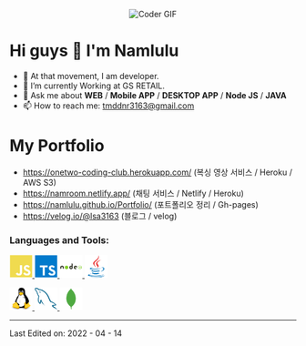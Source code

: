 <p align="center">

  <img src="https://media.giphy.com/media/SWoSkN6DxTszqIKEqv/giphy.gif" alt="Coder GIF" width="500" height="400">
  
</p>

# Hi guys 👋  I'm Namlulu





- 🔭 At that movement, I am developer.
- 🌱 I’m currently Working at GS RETAIL.
- 💬 Ask me about **WEB** / **Mobile APP** / **DESKTOP APP** / **Node JS** / **JAVA**
- 📫 How to reach me: tmddnr3163@gmail.com



# My Portfolio

- https://onetwo-coding-club.herokuapp.com/ (복싱 영상 서비스 / Heroku / AWS S3)
- https://namroom.netlify.app/ (채팅 서비스 / Netlify / Heroku)
- https://namlulu.github.io/Portfolio/ (포트폴리오 정리 / Gh-pages)
- https://velog.io/@lsa3163 (블로그 / velog)


<h3 align="left">Languages and Tools:</h3>
<p align="left"> 
   <a href="https://developer.mozilla.org/en-US/docs/Web/JavaScript" target="_blank"> 
     <img src="https://github.com/devicons/devicon/blob/master/icons/javascript/javascript-plain.svg" alt="javascript" width="40" height="40"/> 
  </a>
   <a href="https://developer.mozilla.org/en-US/docs/Web/TypeScript" target="_blank"> 
     <img src="https://github.com/devicons/devicon/blob/master/icons/typescript/typescript-plain.svg" alt="typescript" width="40" height="40"/> 
  </a>        
  <a href="https://nodejs.org" target="_blank"> 
    <img src="https://github.com/devicons/devicon/blob/master/icons/nodejs/nodejs-original-wordmark.svg" alt="nodejs" width="40" height="40"/> 
  </a>
  <a href="https://docs.oracle.com/en/java/" target="_blank"> 
    <img src="https://github.com/devicons/devicon/blob/master/icons/java/java-original.svg" alt="java" width="40" height="40"/> 
  </a>
</p>
<p align="left"> 
  <a href="https://www.linux.org/" target="_blank"> 
    <img src="https://github.com/devicons/devicon/blob/master/icons/linux/linux-original.svg" alt="linux" width="40" height="40"/> 
  </a> 
   <a href="https://www.mysql.com/" target="_blank">
     <img src="https://github.com/devicons/devicon/blob/master/icons/mysql/mysql-original.svg" alt="mysql" width="40" height="40"/> 
   </a> 
   <a href="https://www.mongodb.com/" target="_blank"> 
     <img src="https://github.com/devicons/devicon/blob/master/icons/mongodb/mongodb-plain.svg" alt="mongodb" width="40" height="40"/> 
  </a> 
</p>

----

Last Edited on: 2022 - 04 - 14
